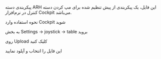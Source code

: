 پیکربندی دسته ARH
این فایل، یک پیکربندی از پیش تنظیم شده برای مپ کردن دسته کنترل در نرم‌افزار Cockpit می‌باشد.

نحوه استفاده
وارد Cockpit شوید

به بخش Settings → joystick → table بروید

روی Upload  کلیک کنید

این فایل را انتخاب و آپلود نمایید